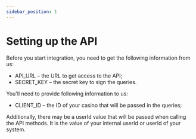 ```yaml
---
sidebar_position: 1
---
```


# Setting up the API

Before you start integration, you need to get the following information from us:

- API_URL – the URL to get access to the API;
- SECRET_KEY – the secret key to sign the queries.

You'll need to provide following information to us:
- CLIENT_ID – the ID of your casino that will be passed in the queries;

Additionally, there may be a userId value that will be passed when calling the API methods. It is the value of your internal userId or userId of your system.